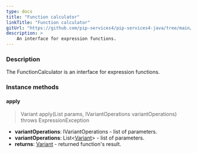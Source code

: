 ```yaml
---
type: docs
title: "Function calculator"
linkTitle: "Function calculator"
gitUrl: "https://github.com/pip-services4/pip-services4-java/tree/main/pip-services4-expressions-java"
description: > 
    An interface for expression functions.
---
```



### Description

The FunctionCalculator is an interface for expression functions.

### Instance methods

#### apply

> Variant apply(List<Variant> params, IVariantOperations variantOperations) throws ExpressionException

- **variantOperations**: IVariantOperations - list of parameters.
- **variantOperations**: List<[Variant](../../../variants/variant)> - list of parameters.
- **returns**: [Variant](../../../variants/variant) - returned function's result.

